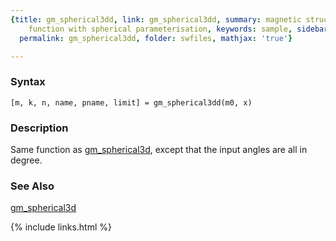 ```yaml
---
{title: gm_spherical3dd, link: gm_spherical3dd, summary: magnetic structure constraint
    function with spherical parameterisation, keywords: sample, sidebar: sw_sidebar,
  permalink: gm_spherical3dd, folder: swfiles, mathjax: 'true'}

---
```

  
### Syntax
  
`[m, k, n, name, pname, limit] = gm_spherical3dd(m0, x) `
  
### Description
  
Same function as [gm_spherical3d](gm_spherical3d), except that the input angles are all in
degree.
   
 
### See Also
  
[gm_spherical3d](gm_spherical3d)
 

{% include links.html %}
